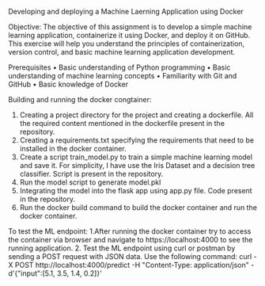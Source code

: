 Developing and deploying a Machine Laerning Application using Docker

Objective:
The objective of this assignment is to develop a simple machine learning application, containerize it using Docker, and deploy it on GitHub. 
This exercise will help you understand the principles of containerization, version control, and basic machine learning application development.


Prerequisites
•	Basic understanding of Python programming
•	Basic understanding of machine learning concepts
•	Familiarity with Git and GitHub
•	Basic knowledge of Docker


Building and running the docker congtainer:
1. Creating a project directory  for the project and creating a dockerfile. All the required content mentioned in the dockerfile present in the repository.
2. Creating a requirements.txt specifying the requirements that need to be installed in the docker container.
3. Create a script train_model.py to train a simple machine learning model and save it. For simplicity, I have use the Iris Dataset and a decision tree classifier. Script is present in the repository.
4. Run the model script to generate model.pkl
5. Integrating the model into the flask app using app.py file. Code present in the repository.
6. Run the docker build command to build the docker container and run the docker container.


To test the ML endpoint:
1.After running the docker container try to access the container via browser and navigate to https://localhost:4000 to see the running application.
2. Test the ML endpoint using curl or postman by sending a POST request with JSON data. Use the following command:
curl -X POST http://localhost:4000/predict -H "Content-Type: application/json" -d'{"input":[5.1, 3.5, 1.4, 0.2]}'


   
